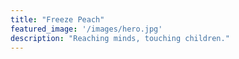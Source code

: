 ```yaml
---
title: "Freeze Peach"
featured_image: '/images/hero.jpg'
description: "Reaching minds, touching children."
---
```


